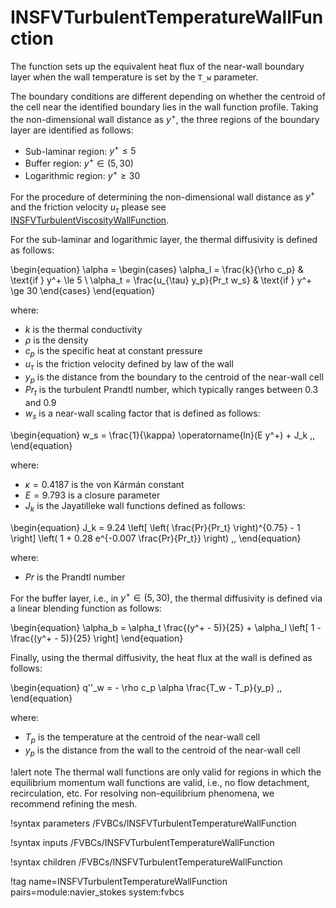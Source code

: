 # INSFVTurbulentTemperatureWallFunction

The function sets up the equivalent heat flux of the near-wall
boundary layer when the wall temperature is set by the `T_w` parameter.

The boundary conditions are different depending on whether the centroid
of the cell near the identified boundary lies in the wall function profile.
Taking the non-dimensional wall distance as $y^+$, the three regions of the
boundary layer are identified as follows:

- Sub-laminar region: $y^+ \le 5$
- Buffer region: $y^+ \in (5, 30)$
- Logarithmic region: $y^+ \ge 30$

For the procedure of determining the non-dimensional wall distance as $y^+$
and the friction velocity $u_{\tau}$ please see
[INSFVTurbulentViscosityWallFunction](INSFVTurbulentViscosityWallFunction.md).

For the sub-laminar and logarithmic layer, the thermal diffusivity is defined
as follows:

\begin{equation}
    \alpha =
    \begin{cases}
        \alpha_l = \frac{k}{\rho c_p} & \text{if } y^+ \le 5 \\
        \alpha_t = \frac{u_{\tau} y_p}{Pr_t w_s} & \text{if } y^+ \ge 30
    \end{cases}
\end{equation}

where:

- $k$ is the thermal conductivity
- $\rho$ is the density
- $c_p$ is the specific heat at constant pressure
- $u_{\tau}$ is the friction velocity defined by law of the wall
- $y_p$ is the distance from the boundary to the centroid of the near-wall cell
- $Pr_t$ is the turbulent Prandtl number, which typically ranges between 0.3 and 0.9
- $w_s$ is a near-wall scaling factor that is defined as follows:

\begin{equation}
  w_s = \frac{1}{\kappa} \operatorname{ln}(E y^+) + J_k \,,
\end{equation}

where:

- $\kappa = 0.4187$ is the von Kármán constant
- $E = 9.793$ is a closure parameter
- $J_k$ is the Jayatilleke wall functions defined as follows:

\begin{equation}
  J_k = 9.24 \left[ \left( \frac{Pr}{Pr_t} \right)^{0.75} - 1 \right] \left( 1 + 0.28 e^{-0.007 \frac{Pr}{Pr_t}} \right) \,,
\end{equation}

where:

- $Pr$ is the Prandtl number

For the buffer layer, i.e., in $y^+ \in (5, 30)$, the thermal diffusivity
is defined via a linear blending function as follows:

\begin{equation}
  \alpha_b = \alpha_t \frac{(y^+ - 5)}{25} + \alpha_l \left[ 1 - \frac{(y^+ - 5)}{25} \right]
\end{equation}

Finally, using the thermal diffusivity, the heat flux at the wall is defined
as follows:

\begin{equation}
  q''_w = - \rho c_p \alpha \frac{T_w - T_p}{y_p} \,,
\end{equation}

where:

- $T_p$ is the temperature at the centroid of the near-wall cell
- $y_p$ is the distance from the wall to the centroid of the near-wall cell

!alert note
The thermal wall functions are only valid for regions in which the equilibrium
momentum wall functions are valid, i.e., no flow detachment, recirculation, etc.
For resolving non-equilibrium phenomena, we recommend refining the mesh.

!syntax parameters /FVBCs/INSFVTurbulentTemperatureWallFunction

!syntax inputs /FVBCs/INSFVTurbulentTemperatureWallFunction

!syntax children /FVBCs/INSFVTurbulentTemperatureWallFunction

!tag name=INSFVTurbulentTemperatureWallFunction pairs=module:navier_stokes system:fvbcs

